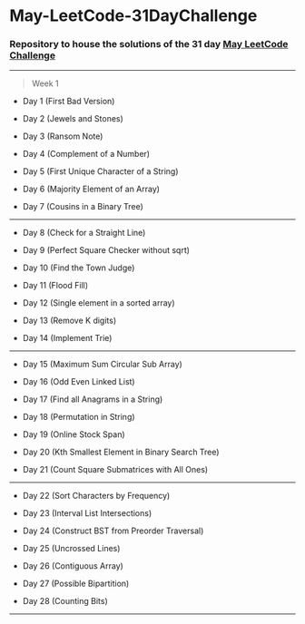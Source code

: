 # May-LeetCode-31DayChallenge

### Repository to house the solutions of the 31 day [May LeetCode Challenge](https://leetcode.com/explore/featured/card/may-leetcoding-challenge/)

***
> Week 1

- Day 1 (First Bad Version)

- Day 2 (Jewels and Stones)

- Day 3 (Ransom Note) 

- Day 4 (Complement of a Number)

- Day 5 (First Unique Character of a String)

- Day 6 (Majority Element of an Array)

- Day 7 (Cousins in a Binary Tree)

***

- Day 8 (Check for a Straight Line)

- Day 9 (Perfect Square Checker without sqrt)

- Day 10 (Find the Town Judge)

- Day 11 (Flood Fill)

- Day 12 (Single element in a sorted array)

- Day 13 (Remove K digits)

- Day 14 (Implement Trie)

***

- Day 15 (Maximum Sum Circular Sub Array)

- Day 16 (Odd Even Linked List)

- Day 17 (Find all Anagrams in a String)

- Day 18 (Permutation in String)

- Day 19 (Online Stock Span)

- Day 20 (Kth Smallest Element in Binary Search Tree)

- Day 21 (Count Square Submatrices with All Ones)

***

- Day 22 (Sort Characters by Frequency)

- Day 23 (Interval List Intersections)

- Day 24 (Construct BST from Preorder Traversal)

- Day 25 (Uncrossed Lines)

- Day 26 (Contiguous Array)

- Day 27 (Possible Bipartition)

- Day 28 (Counting Bits)

***


